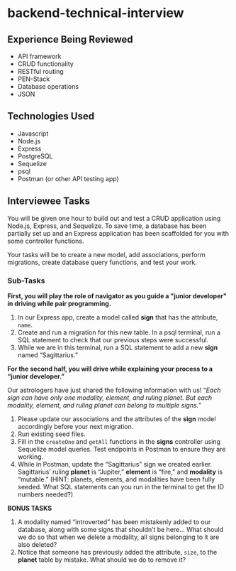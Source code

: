 # backend-technical-interview

## Experience Being Reviewed

- API framework
- CRUD functionality
- RESTful routing
- PEN-Stack
- Database operations
- JSON

## Technologies Used

- Javascript
- Node.js
- Express
- PostgreSQL
- Sequelize
- psql
- Postman (or other API testing app)

## Interviewee Tasks

You will be given one hour to build out and test a CRUD application using Node.js, Express, and Sequelize. To save time, a database has been partially set up and an Express application has been scaffolded for you with some controller functions.

Your tasks will be to create a new model, add associations, perform migrations, create database query functions, and test your work.

### Sub-Tasks

**First, you will play the role of navigator as you guide a "junior developer" in driving while pair programming.**

1. In our Express app, create a model called **sign** that has the attribute, `name`.
2. Create and run a migration for this new table. In a psql terminal, run a SQL statement to check that our previous steps were successful.
3. While we are in this terminal, run a SQL statement to add a new **sign** named “Sagittarius.”

**For the second half, you will drive while explaining your process to a “junior developer.”**

Our astrologers have just shared the following information with us! “*Each sign can have only one modality, element, and ruling planet. But each modality, element, and ruling planet can belong to multiple signs.*” 

1. Please update our associations and the attributes of the **sign** model accordingly before your next migration.
2. Run existing seed files.
3. Fill in the `createOne` and `getAll` functions in the **signs** controller using Sequelize model queries. Test endpoints in Postman to ensure they are working.
4. While in Postman, update the “Sagittarius” sign we created earlier. Sagittarius’ ruling **planet** is “Jupiter,” **element** is “fire,” and **modality** is “mutable.” (HINT: planets, elements, and modalities have been fully seeded. What SQL statements can you run in the terminal to get the ID numbers needed?)

**BONUS TASKS**

1. A modality named “introverted” has been mistakenly added to our database, along with some signs that shouldn’t be here… What should we do so that when we delete a modality, all signs belonging to it are also deleted?
2. Notice that someone has previously added the attribute, `size`, to the **planet** table by mistake. What should we do to remove it?
